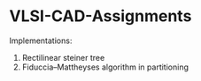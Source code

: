 # VLSI-CAD-Assignments
Implementations:
1. Rectilinear steiner tree 
2. Fiduccia–Mattheyses algorithm in partitioning
